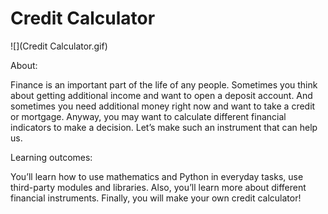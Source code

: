 # Credit Calculator
![](Credit Calculator.gif)

About:

Finance is an important part of the life of any people. Sometimes you think about getting additional income and want to open a deposit account. And sometimes you need additional money right now and want to take a credit or mortgage. Anyway, you may want to calculate different financial indicators to make a decision. Let’s make such an instrument that can help us.

Learning outcomes:

You’ll learn how to use mathematics and Python in everyday tasks, use third-party modules and libraries. Also, you’ll learn more about different financial instruments. Finally, you will make your own credit calculator!
